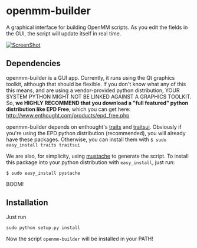 openmm-builder
==============

A graphical interface for building OpenMM scripts. As you edit the fields in the GUI, the script will
update itself in real time.

[![ScreenShot](https://raw.github.com/rmcgibbo/openmm-builder/master/screenshot.png)](http://www.youte.be/sKvtPRsNOPQ)

Dependencies
------------
openmm-builder is a GUI app. Currently, it runs using the Qt graphics toolkit, although that should be
flexible. If you don't know what any of this this means, and are using a vendor-provided python
distribution, YOUR SYSTEM PYTHON MIGHT NOT BE LINKED AGAINST A GRAPHICS TOOLKIT. So, **we HIGHLY
RECOMMEND that you download a "full featured" python distribution like EPD Free**, which you can get
here: http://www.enthought.com/products/epd_free.php

openmm-builder depends on enthought's [traits](https://pypi.python.org/pypi/traits) and
[traitsui](https://pypi.python.org/pypi/traitsui). Obviously if you're using the EPD python
distribution (recommended), you will already have these packages. Otherwise, you can install them
with `$ sudo easy_install traits traitsui`
 
We are also, for simplicity, using [mustache](http://mustache.github.com/) to generate the script. To
install this package into your python distribution with `easy_install`, just run:

```
$ sudo easy_install pystache
```

BOOM!

Installation
------------
Just run

```
sudo python setup.py install
```

Now the script `openmm-builder` will be installed in your PATH!

